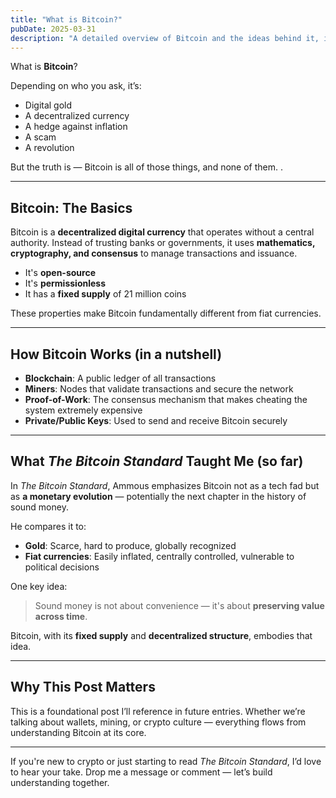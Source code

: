 ```yaml
---
title: "What is Bitcoin?"
pubDate: 2025-03-31
description: "A detailed overview of Bitcoin and the ideas behind it, including insights from The Bitcoin Standard."
---
```


What is **Bitcoin**?

Depending on who you ask, it’s:
- Digital gold
- A decentralized currency
- A hedge against inflation
- A scam
- A revolution

But the truth is — Bitcoin is all of those things, and none of them.  .

---

## Bitcoin: The Basics

Bitcoin is a **decentralized digital currency** that operates without a central authority. Instead of trusting banks or governments, it uses **mathematics, cryptography, and consensus** to manage transactions and issuance.

- It's **open-source**
- It's **permissionless**
- It has a **fixed supply** of 21 million coins

These properties make Bitcoin fundamentally different from fiat currencies.

---

## How Bitcoin Works (in a nutshell)

- **Blockchain**: A public ledger of all transactions
- **Miners**: Nodes that validate transactions and secure the network
- **Proof-of-Work**: The consensus mechanism that makes cheating the system extremely expensive
- **Private/Public Keys**: Used to send and receive Bitcoin securely

---

## What *The Bitcoin Standard* Taught Me (so far)

In *The Bitcoin Standard*, Ammous emphasizes Bitcoin not as a tech fad but as **a monetary evolution** — potentially the next chapter in the history of sound money.

He compares it to:
- **Gold**: Scarce, hard to produce, globally recognized
- **Fiat currencies**: Easily inflated, centrally controlled, vulnerable to political decisions

One key idea:  
> Sound money is not about convenience — it's about **preserving value across time**.

Bitcoin, with its **fixed supply** and **decentralized structure**, embodies that idea.

---

## Why This Post Matters

This is a foundational post I’ll reference in future entries. Whether we’re talking about wallets, mining, or crypto culture — everything flows from understanding Bitcoin at its core.

---

If you're new to crypto or just starting to read *The Bitcoin Standard*, I’d love to hear your take. Drop me a message or comment — let’s build understanding together.
